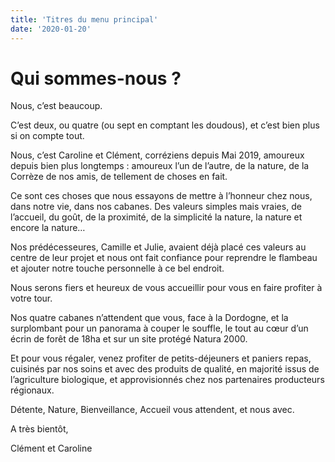 ```yaml
---
title: 'Titres du menu principal'
date: '2020-01-20'
---
```


# Qui sommes-nous ?

Nous, c’est beaucoup.

C’est deux, ou quatre (ou sept en comptant les doudous), et c’est bien plus si on compte tout.

Nous, c’est Caroline et Clément, corréziens depuis Mai 2019, amoureux depuis bien plus longtemps : amoureux l’un de l’autre, de la nature, de la Corrèze de nos amis, de tellement de choses en fait.

Ce sont ces choses que nous essayons de mettre à l’honneur chez nous, dans notre vie, dans nos cabanes. Des valeurs simples mais vraies, de l’accueil, du goût, de la proximité, de la simplicité la nature, la nature et encore la nature…

Nos prédécesseures, Camille et Julie, avaient déjà placé ces valeurs au centre de leur projet et nous ont fait confiance pour reprendre le flambeau et ajouter notre touche personnelle à ce bel endroit.

Nous serons fiers et heureux de vous accueillir pour vous en faire profiter à votre tour.

Nos quatre cabanes n’attendent que vous, face à la Dordogne, et la surplombant pour un panorama à couper le souffle, le tout au cœur d’un écrin de forêt de 18ha et sur un site protégé Natura 2000.

Et pour vous régaler, venez profiter de petits-déjeuners et paniers repas, cuisinés par nos soins et avec des produits de qualité, en majorité issus de l’agriculture biologique, et approvisionnés chez nos partenaires producteurs régionaux.

Détente, Nature, Bienveillance, Accueil vous attendent, et nous avec.

A très bientôt,

Clément et Caroline
